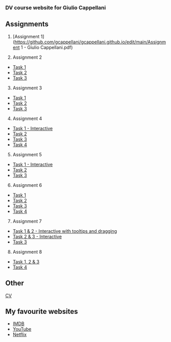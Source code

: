 ### DV course website for Giulio Cappellani

## Assignments

1. [Assignment 1](https://github.com/gcappellani/gcappellani.github.io/edit/main/Assignment 1 - Giulio Cappellani.pdf)

2. Assignment 2
  - [Task 1](https://vizhub.com/gcappellani/e806f33bd888421f8b8e48632a177f24?edit=files)
  - [Task 2](https://vizhub.com/gcappellani/e75e6063d21e4e94b6f3386a85f6334a?edit=files)
  - [Task 3](https://vizhub.com/gcappellani/5515d8b77ebd41468e0b5993b2f9c56f?edit=files)


3. Assignment 3
  - [Task 1](https://vizhub.com/gcappellani/0be2c26cea7b4c00bab9e0d3ebc46ec4)
  - [Task 2](https://vizhub.com/gcappellani/6ed5c758f40242e1a8a76b7288a84399?edit=files)
  - [Task 3](https://vizhub.com/gcappellani/500ee280c9764c35a0dd6d87552238d8?edit=files)


4. Assignment 4
  - [Task 1 - Interactive](https://vizhub.com/gcappellani/7775772739ae4ad496ea5289aa78f4ae)
  - [Task 2](https://vizhub.com/gcappellani/4d8b5959816d4accb173d17b349d1e05)
  - [Task 3](https://vizhub.com/gcappellani/dfa1162b5bb340cc8ff566d69670b460)
  - [Task 4](https://vizhub.com/gcappellani/cf70c79748fc4662871ecbefc27e3bdd)


5. Assignment 5
  - [Task 1 - Interactive](https://vizhub.com/gcappellani/ed350587f6ad4273b8707407d3c91189?edit=files)
  - [Task 2](https://vizhub.com/gcappellani/3796f5cbd91c49698bedc640fcb9f7e6)
  - [Task 3](https://vizhub.com/gcappellani/7a6e4c0472824b4fadd7d892c76d20b2)


6. Assignment 6
  - [Task 1](https://vizhub.com/gcappellani/1945dd12cf194affbafb531a62805031)
  - [Task 2](https://vizhub.com/gcappellani/74015b3b854a4d0b852b9bfe63b60322)
  - [Task 3](https://vizhub.com/gcappellani/6dca2079640146e099564eb396f6fe36)
  - [Task 4](https://vizhub.com/gcappellani/32627068f7dd48a3b1ad73ef3f487869)


7. Assignment 7
  - [Task 1 & 2 - Interactive with tooltips and dragging](https://vizhub.com/gcappellani/d28b0c3e58a34b40b99c72958eee99e9)
  - [Task 2 & 3 - Interactive](https://vizhub.com/gcappellani/5cf0662c9064489f801faac6a7f145b3)
  - [Task 3](https://vizhub.com/gcappellani/f5098f862f8942f995cf3bceb4972860)


8. Assignment 8
  - [Task 1, 2 & 3](https://vizhub.com/gcappellani/2ca985a593824fb3a0b33995d3df4605)
  - [Task 4](https://vizhub.com/gcappellani/b19920dc04d04400b41e00771435eb7e)
  

## Other

[CV](https://github.com/gcappellani/gcappellani.github.io/edit/main/CV.pdf)

## My favourite websites

- [IMDB](https://imdb.com)
- [YouTube](https://youtube.com)
- [Netflix](https://netflix.com)
